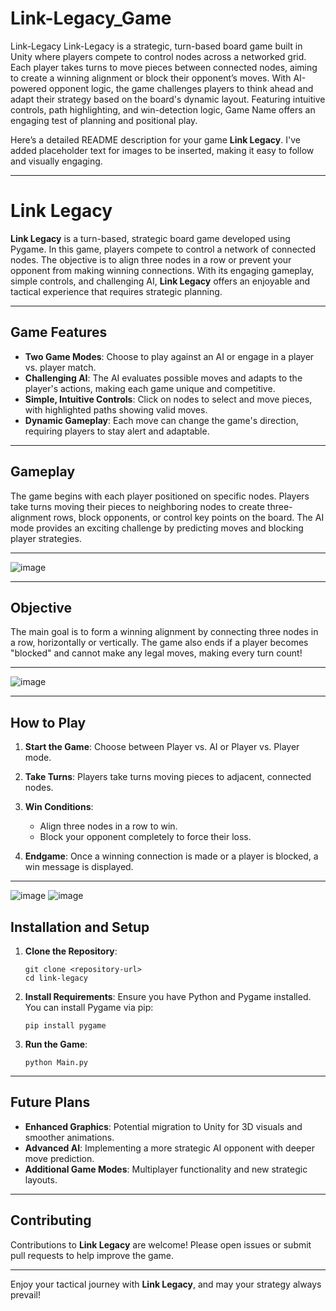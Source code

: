 # Link-Legacy_Game
 Link-Legacy 
 Link-Legacy is a strategic, turn-based board game built in Unity where players compete to control nodes across a networked grid. Each player takes turns to move pieces between connected nodes, aiming to create a winning alignment or block their opponent’s moves. With AI-powered opponent logic, the game challenges players to think ahead and adapt their strategy based on the board's dynamic layout. Featuring intuitive controls, path highlighting, and win-detection logic, Game Name offers an engaging test of planning and positional play.

Here’s a detailed README description for your game **Link Legacy**. I've added placeholder text for images to be inserted, making it easy to follow and visually engaging.

---

# Link Legacy

**Link Legacy** is a turn-based, strategic board game developed using Pygame. In this game, players compete to control a network of connected nodes. The objective is to align three nodes in a row or prevent your opponent from making winning connections. With its engaging gameplay, simple controls, and challenging AI, **Link Legacy** offers an enjoyable and tactical experience that requires strategic planning.

---

## Game Features

- **Two Game Modes**: Choose to play against an AI or engage in a player vs. player match.
- **Challenging AI**: The AI evaluates possible moves and adapts to the player's actions, making each game unique and competitive.
- **Simple, Intuitive Controls**: Click on nodes to select and move pieces, with highlighted paths showing valid moves.
- **Dynamic Gameplay**: Each move can change the game's direction, requiring players to stay alert and adaptable.

---

## Gameplay

The game begins with each player positioned on specific nodes. Players take turns moving their pieces to neighboring nodes to create three-alignment rows, block opponents, or control key points on the board. The AI mode provides an exciting challenge by predicting moves and blocking player strategies.

---

![image](https://github.com/user-attachments/assets/cf86c826-9da5-4a05-a00d-3505b3f04ce1)


---

## Objective

The main goal is to form a winning alignment by connecting three nodes in a row, horizontally or vertically. The game also ends if a player becomes "blocked" and cannot make any legal moves, making every turn count!

---

![image](https://github.com/user-attachments/assets/1af151aa-482e-488d-91b7-2f864292f6b5)

---

## How to Play

1. **Start the Game**: Choose between Player vs. AI or Player vs. Player mode.
2. **Take Turns**: Players take turns moving pieces to adjacent, connected nodes.
3. **Win Conditions**:
   - Align three nodes in a row to win.
   - Block your opponent completely to force their loss.

4. **Endgame**: Once a winning connection is made or a player is blocked, a win message is displayed.

---

![image](https://github.com/user-attachments/assets/07df0c1e-1ae9-4544-a569-d64cea4592ce)
![image](https://github.com/user-attachments/assets/647434a2-1fb1-458c-bfdf-6d14caa4aed1)




## Installation and Setup

1. **Clone the Repository**:  
   ```
   git clone <repository-url>
   cd link-legacy
   ```

2. **Install Requirements**: Ensure you have Python and Pygame installed. You can install Pygame via pip:
   ```
   pip install pygame
   ```

3. **Run the Game**:  
   ```
   python Main.py
   ```

---

## Future Plans

- **Enhanced Graphics**: Potential migration to Unity for 3D visuals and smoother animations.
- **Advanced AI**: Implementing a more strategic AI opponent with deeper move prediction.
- **Additional Game Modes**: Multiplayer functionality and new strategic layouts.

---

## Contributing

Contributions to **Link Legacy** are welcome! Please open issues or submit pull requests to help improve the game.

---

Enjoy your tactical journey with **Link Legacy**, and may your strategy always prevail!


